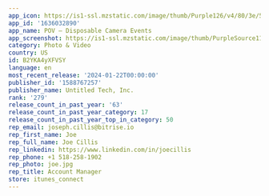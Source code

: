 ```yaml
---
app_icon: https://is1-ssl.mzstatic.com/image/thumb/Purple126/v4/80/3e/55/803e55e1-efea-6355-d480-dbe2b7fe581b/AppIcon-0-0-1x_U007emarketing-0-6-0-85-220.png/1024x1024bb.png
app_id: '1636032890'
app_name: POV – Disposable Camera Events
app_screenshot: https://is1-ssl.mzstatic.com/image/thumb/PurpleSource116/v4/77/e1/ae/77e1ae95-c885-8037-68a1-cf5db574dddd/93f6958d-3b5b-4ba7-9a58-15c71a40072c_iPhone_6.5_-_0.jpg/1284x2778bb.png
category: Photo & Video
country: US
id: B2YKA4yXFVSY
language: en
most_recent_release: '2024-01-22T00:00:00'
publisher_id: '1588767257'
publisher_name: Untitled Tech, Inc.
rank: '279'
release_count_in_past_year: '63'
release_count_in_past_year_category: 17
release_count_in_past_year_top_in_category: 50
rep_email: joseph.cillis@bitrise.io
rep_first_name: Joe
rep_full_name: Joe Cillis
rep_linkedin: https://www.linkedin.com/in/joecillis
rep_phone: +1 518-258-1902
rep_photo: joe.jpg
rep_title: Account Manager
store: itunes_connect
---
```

